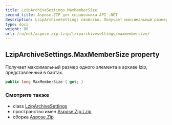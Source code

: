 ```yaml
---
title: LzipArchiveSettings.MaxMemberSize
second_title: Aspose.ZIP для справочника API .NET
description: LzipArchiveSettings свойство. Получает максимальный размер одного элемента в архиве lzip представленный в байтах.
type: docs
weight: 80
url: /ru/net/aspose.zip.lzip/lziparchivesettings/maxmembersize/
---
```

## LzipArchiveSettings.MaxMemberSize property

Получает максимальный размер одного элемента в архиве lzip, представленный в байтах.

```csharp
public long MaxMemberSize { get; }
```

### Смотрите также

* class [LzipArchiveSettings](../)
* пространство имен [Aspose.Zip.Lzip](../../lziparchivesettings/)
* сборка [Aspose.Zip](../../../)


